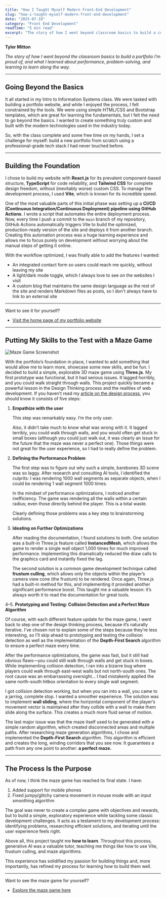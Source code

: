 ```yaml
---
title: "How I Taught Myself Modern Front‑End Development"
slug: "how-i-taught-myself-modern-front-end-development"
date: "2025-07-19"
category: "Front End Development"
readTime: "5 min read"
excerpt: "The story of how I went beyond classroom basics to build a custom portfolio and a 3D maze game, learning modern tools and performance optimizations along the way."
---
```


**Tyler Mitton**  

*The story of how I went beyond the classroom basics to build a portfolio I’m proud of, and what I learned about performance, problem-solving, and learning to learn along the way.*

---

## Going Beyond the Basics

It all started in my Intro to Information Systems class. We were tasked with building a portfolio website, and while I enjoyed the process, I felt constrained by the tools. We were using simple HTML/CSS and Bootstrap templates, which are great for learning the fundamentals, but I felt the need to go beyond the basics. I wanted to create something truly custom and built with the modern technologies used in the industry today.

So, with the class complete and some free time on my hands, I set a challenge for myself: build a new portfolio from scratch using a professional-grade tech stack I had never touched before.

---

## Building the Foundation

I chose to build my website with **React.js** for its prevalent component-based structure, **TypeScript** for code reliability, and **Tailwind CSS** for complete design freedom, without (inevitably worse) custom CSS. To manage the development process, I used **Vite**, which is known for its incredible speed.

One of the most valuable parts of this initial phase was setting up a **CI/CD (Continuous Integration/Continuous Deployment) pipeline using GitHub Actions**. I wrote a script that automates the entire deployment process. Now, every time I push a commit to the `main` branch of my repository, GitHub Actions automatically triggers Vite to build the optimized, production-ready version of the site and deploys it from another branch. Creating this automation process was a huge learning experience and allows me to focus purely on development without worrying about the manual steps of getting it online.

With the workflow optimized, I was finally able to add the features I wanted:

- An integrated contact form so users could reach me quickly, without leaving my site
- A light/dark mode toggle, which I always love to see on the websites I visit
- A custom blog that maintains the same design language as the rest of the site and renders Markdown files as posts, so I don't always have to link to an external site

---

Want to see it for yourself?  
- [Visit the home page of my portfolio website](https://fireflame135.github.io/TylerMitton/)

---

## Putting My Skills to the Test with a Maze Game

![Maze Game Screenshot](/TylerMitton/assets/Maze_Game_Screenshot.avif)

With the portfolio’s foundation in place, I wanted to add something that would allow me to learn more, showcase some new skills, and be fun. I decided to build a simple, explorable 3D maze game using **Three.js**. My first prototype was functional, but it had serious issues. It lagged horribly, and you could walk straight through walls. This project quickly became a powerful lesson in the Design Thinking process and the realities of web development. If you haven’t read my [article on the design process,](https://fireflame135.github.io/TylerMitton/Articles/the-process-of-design-thinking) you should know it consists of five steps:

1. **Empathize with the user**  

   This step was remarkably easy. I’m the only user.  

   Also, it didn’t take much to know what was wrong with it. It lagged terribly, you could walk through walls, and you would often get stuck in small boxes (although you could just walk out, it was clearly an issue for the future that the maze was never a perfect one). Those things were not great for the user experience, so I had to really define the problem.

2. **Defining the Performance Problem** 

   The first step was to figure out why such a simple, barebones 3D scene was so laggy. After research and consulting AI tools, I identified the culprits: I was rendering 1000 wall segments as separate objects, when I could be rendering 1 wall segment 1000 times.  

   In the mindset of performance optimizations, I noticed another inefficiency. The game was rendering all the walls within a certain radius; even those directly behind the player. This is a total waste.  

   Clearly defining those problems was a key step to brainstorming solutions.

3. **Ideating on Further Optimizations**  

   After reading the documentation, I found solutions to both. One solution was a built-in Three.js feature called **InstancedMesh**, which allows the game to render a single wall object 1,000 times for much improved performance. Implementing this dramatically reduced the draw calls to the graphics card and instantly fixed the lag.  

   The second solution is a common game development technique called **frustum culling**, which allows only the objects within the player’s camera view cone (the frustum) to be rendered. Once again, Three.js had a built-in method for this, and implementing it provided another significant performance boost. This taught me a valuable lesson: it’s always worth it to read the documentation for great tools.

4–5. **Prototyping and Testing: Collision Detection and a Perfect Maze Algorithm**  

   Of course, with each different feature update for the maze game, I went back to step one of the design thinking process, because it’s naturally iterative. I’ve chosen not to explain some of the steps because they’re less interesting, so I'll skip ahead to prototyping and testing the collision detection as well as the implementation of the **Depth-First Search** algorithm to ensure a perfect maze every time.  

   After the performance optimizations, the game was fast, but it still had obvious flaws—you could still walk through walls and get stuck in boxes. While implementing collision detection, I ran into a bizarre bug where players could walk through east-west walls but not north-south ones. The root cause was an embarrassing oversight… I had mistakenly applied the same north-south hitbox orientation to every single wall segment.  

   I got collision detection working, but when you ran into a wall, you came to a jarring, complete stop. I wanted a smoother experience. The solution was to implement **wall sliding**, where the horizontal component of the player’s movement vector is maintained after they collide with a wall to make them slide along the surface. This creates a much more fluid sense of motion.  

   The last major issue was that the maze itself used to be generated with a simple random algorithm, which created disconnected areas and multiple paths. After researching maze generation algorithms, I chose and implemented the **Depth-First Search** algorithm. This algorithm is efficient and creates the long, winding corridors that you see now. It guarantees a path from any one point to another: **a perfect maze.**

---

## The Process Is the Purpose

As of now, I think the maze game has reached its final state. I have:

1. Added support for mobile phones  
2. Fixed jumpy/glitchy camera movement in mouse mode with an input smoothing algorithm

The goal was never to create a complex game with objectives and rewards, but to build a simple, exploratory experience while tackling some classic development challenges. It acts as a testament to my development process: identifying problems, researching efficient solutions, and iterating until the user experience feels right.

Above all, this project taught me **how to learn**. Throughout this process, generative AI was a valuable tutor, teaching me things like how to use Vite, frustum culling, and maze algorithms.

This experience has solidified my passion for building things and, more importantly, has refined my process for learning how to build them well.

---

Want to see the maze game for yourself?  
- [Explore the maze game here](https://fireflame135.github.io/TylerMitton/MazeGame/)
